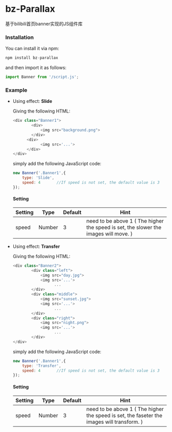 # bz-Parallax

基于bilibili首页banner实现的JS组件库



### Installation

You can install it via npm:

```js
npm install bz-parallax
```

and then import it as follows:

```js
import Banner from '/script.js';
```



### Example

- Using effect: **Slide**

  Giving the following HTML:

  ```js
  <div class="Banner1">
          <div>
              <img src="background.png">
          </div>
  		<div>
              <img src='...'>
  		</div>
  </div>
  ```

  simply add the following JavaScript code:

  ```js
  new Banner('.Banner1',{
      type: 'Slide',
      speed: 4       //If speed is not set, the default value is 3
  });
  ```

  #### Setting

  | Setting | Type   | Default | Hint                                                         |
  | ------- | ------ | ------- | ------------------------------------------------------------ |
  | speed   | Number | 3       | need to be above 1 ( The higher the speed is set, the slower the images will move. ) |

  

- Using effect: **Transfer**

  Giving the following HTML:

  ```js
  <div class="Banner2">
          <div class="left">
              <img src="day.jpg">
              <img src='...'>
                    ...
          </div>
          <div class="middle">
              <img src="sunset.jpg">
              <img src='...'>
                    ...
          </div>
          <div class="right">
              <img src="night.png">
              <img src='...'>
                    ...
          </div>
  </div>
  ```

  simply add the following JavaScript code:

  ```js
  new Banner('.Banner1',{
      type: 'Transfer',
      speed: 4       //If speed is not set, the default value is 3
  });
  ```

  #### Setting

  | Setting | Type   | Default | Hint                                                         |
  | ------- | ------ | ------- | ------------------------------------------------------------ |
  | speed   | Number | 3       | need to be above 1 ( The higher the speed is set, the faseter the images will transform. ) |




